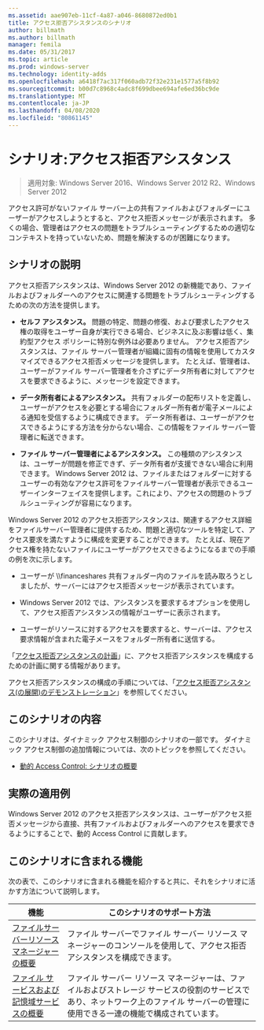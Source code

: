 ```yaml
---
ms.assetid: aae907eb-11cf-4a87-a046-8680872ed0b1
title: アクセス拒否アシスタンスのシナリオ
author: billmath
ms.author: billmath
manager: femila
ms.date: 05/31/2017
ms.topic: article
ms.prod: windows-server
ms.technology: identity-adds
ms.openlocfilehash: a6418f7ac317f060adb72f32e231e1577a5f8b92
ms.sourcegitcommit: b00d7c8968c4adc8f699dbee694afe6ed36bc9de
ms.translationtype: MT
ms.contentlocale: ja-JP
ms.lasthandoff: 04/08/2020
ms.locfileid: "80861145"
---
```

# <a name="scenario-access-denied-assistance"></a>シナリオ:アクセス拒否アシスタンス

>適用対象: Windows Server 2016、Windows Server 2012 R2、Windows Server 2012

アクセス許可がないファイル サーバー上の共有ファイルおよびフォルダーにユーザーがアクセスしようとすると、アクセス拒否メッセージが表示されます。 多くの場合、管理者はアクセスの問題をトラブルシューティングするための適切なコンテキストを持っていないため、問題を解決するのが困難になります。  
  
## <a name="scenario-description"></a>シナリオの説明  
アクセス拒否アシスタンスは、Windows Server 2012 の新機能であり、ファイルおよびフォルダーへのアクセスに関連する問題をトラブルシューティングするための次の方法を提供します。  
  
-   **セルフ アシスタンス。** 問題の特定、問題の修復、および要求したアクセス権の取得をユーザー自身が実行できる場合、ビジネスに及ぶ影響は低く、集約型アクセス ポリシーに特別な例外は必要ありません。 アクセス拒否アシスタンスは、ファイル サーバー管理者が組織に固有の情報を使用してカスタマイズできるアクセス拒否メッセージを提供します。 たとえば、管理者は、ユーザーがファイル サーバー管理者を介さずにデータ所有者に対してアクセスを要求できるように、メッセージを設定できます。  
  
-   **データ所有者によるアシスタンス。** 共有フォルダーの配布リストを定義し、ユーザーがアクセスを必要とする場合にフォルダー所有者が電子メールによる通知を受信するように構成できます。 データ所有者は、ユーザーがアクセスできるようにする方法を分からない場合、この情報をファイル サーバー管理者に転送できます。  
  
-   **ファイル サーバー管理者によるアシスタンス。** この種類のアシスタンスは、ユーザーが問題を修正できず、データ所有者が支援できない場合に利用できます。  Windows Server 2012 は、ファイルまたはフォルダーに対するユーザーの有効なアクセス許可をファイルサーバー管理者が表示できるユーザーインターフェイスを提供します。これにより、アクセスの問題のトラブルシューティングが容易になります。  
  
Windows Server 2012 のアクセス拒否アシスタンスは、関連するアクセス詳細をファイルサーバー管理者に提供するため、問題と適切なツールを特定して、アクセス要求を満たすように構成を変更することができます。 たとえば、現在アクセス権を持たないファイルにユーザーがアクセスできるようになるまでの手順の例を次に示します。  
  
-   ユーザーが \\\financeshares 共有フォルダー内のファイルを読み取ろうとしましたが、サーバーにはアクセス拒否メッセージが表示されています。  
  
-    Windows Server 2012 では、アシスタンスを要求するオプションを使用して、アクセス拒否アシスタンスの情報がユーザーに表示されます。  
  
-   ユーザーがリソースに対するアクセスを要求すると、サーバーは、アクセス要求情報が含まれた電子メースをフォルダー所有者に送信する。  
  
「[アクセス拒否アシスタンスの計画](assetId:///b169f0a4-8b97-4da8-ae4a-c8f1986d19e1)」に、アクセス拒否アシスタンスを構成するための計画に関する情報があります。  
  
アクセス拒否アシスタンスの構成の手順については、「[アクセス拒否アシスタンス&#40;の展開&#41;のデモンストレーション](Deploy-Access-Denied-Assistance--Demonstration-Steps-.md)」を参照してください。  
  
## <a name="in-this-scenario"></a>このシナリオの内容  
このシナリオは、ダイナミック アクセス制御のシナリオの一部です。 ダイナミック アクセス制御の追加情報については、次のトピックを参照してください。  
  
-   [動的 Access Control: シナリオの概要](Dynamic-Access-Control--Scenario-Overview.md)  
  
## <a name="practical-applications"></a>実際の適用例  
Windows Server 2012 のアクセス拒否アシスタンスは、ユーザーがアクセス拒否メッセージから直接、共有ファイルおよびフォルダーへのアクセスを要求できるようにすることで、動的 Access Control に貢献します。  
  
## <a name="features-included-in-this-scenario"></a><a name="BKMK_NEW"></a>このシナリオに含まれる機能  
次の表で、このシナリオに含まれる機能を紹介すると共に、それをシナリオに活かす方法について説明します。  
  
|機能|このシナリオのサポート方法|  
|-----------|---------------------------------|  
|[ファイルサーバーリソースマネージャーの概要](https://technet.microsoft.com/library/hh831701.aspx)|ファイル サーバーでファイル サーバー リソース マネージャーのコンソールを使用して、アクセス拒否アシスタンスを構成できます。|  
|[ファイル サービスおよび記憶域サービスの概要](https://technet.microsoft.com/library/hh831487.aspx)|ファイル サーバー リソース マネージャーは、ファイルおよびストレージ サービスの役割のサービスであり、ネットワーク上のファイル サーバーの管理に使用できる一連の機能で構成されています。|  
  



